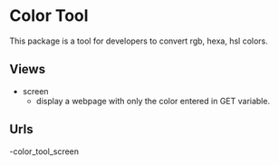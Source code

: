 # Color Tool

This package is a tool for developers to convert rgb, hexa, hsl colors.

## Views
- screen
    - display a webpage with only the color entered in GET variable.

## Urls
-color_tool_screen
